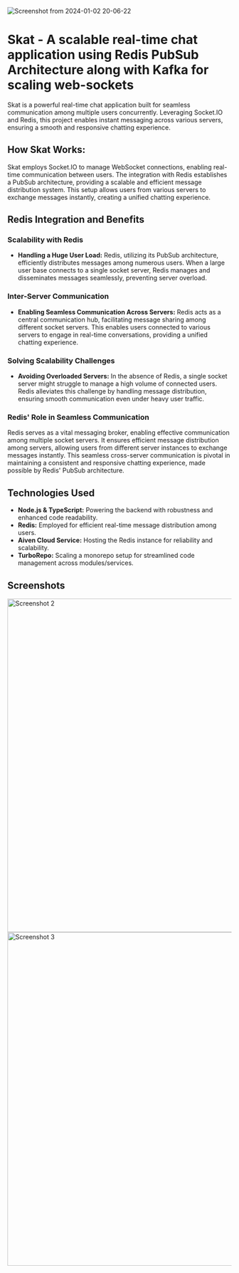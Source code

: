 ![Screenshot from 2024-01-02 20-06-22](https://github.com/aryans1319/skat/assets/72180855/6cf1e979-9bbc-4115-9489-030ff468d14f)
# Skat - A scalable real-time chat application using Redis PubSub Architecture along with Kafka for scaling web-sockets
Skat is a powerful real-time chat application built for seamless communication among multiple users concurrently. Leveraging Socket.IO and Redis, this project enables instant messaging across various servers, ensuring a smooth and responsive chatting experience.

## How Skat Works:
Skat employs Socket.IO to manage WebSocket connections, enabling real-time communication between users. The integration with Redis establishes a PubSub architecture, providing a scalable and efficient message distribution system. This setup allows users from various servers to exchange messages instantly, creating a unified chatting experience.

## Redis Integration and Benefits

### Scalability with Redis

- **Handling a Huge User Load:** Redis, utilizing its PubSub architecture, efficiently distributes messages among numerous users. When a large user base connects to a single socket server, Redis manages and disseminates messages seamlessly, preventing server overload.

### Inter-Server Communication

- **Enabling Seamless Communication Across Servers:** Redis acts as a central communication hub, facilitating message sharing among different socket servers. This enables users connected to various servers to engage in real-time conversations, providing a unified chatting experience.

### Solving Scalability Challenges

- **Avoiding Overloaded Servers:** In the absence of Redis, a single socket server might struggle to manage a high volume of connected users. Redis alleviates this challenge by handling message distribution, ensuring smooth communication even under heavy user traffic.

### Redis' Role in Seamless Communication

Redis serves as a vital messaging broker, enabling effective communication among multiple socket servers. It ensures efficient message distribution among servers, allowing users from different server instances to exchange messages instantly. This seamless cross-server communication is pivotal in maintaining a consistent and responsive chatting experience, made possible by Redis' PubSub architecture.

## Technologies Used

- **Node.js & TypeScript:** Powering the backend with robustness and enhanced code readability.
- **Redis:** Employed for efficient real-time message distribution among users.
- **Aiven Cloud Service:** Hosting the Redis instance for reliability and scalability.
- **TurboRepo:** Scaling a monorepo setup for streamlined code management across modules/services.

## Screenshots
<img src="https://github.com/aryans1319/skat/assets/72180855/dd236b3c-d451-4321-ae1b-a28cab524053" alt="Screenshot 2" width="750">
<img src="https://github.com/aryans1319/skat/assets/72180855/4b342afa-33b0-4997-8c4a-9383a54a095a" alt="Screenshot 3" width="750">
